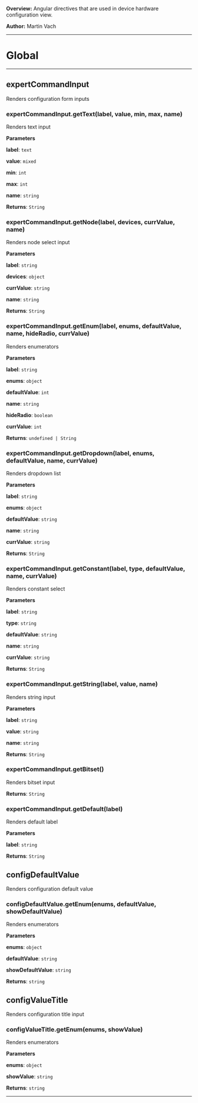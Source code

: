 **Overview:** Angular directives that are used in device hardware configuration view.



**Author:** Martin Vach




* * *

# Global





* * *

## expertCommandInput
Renders configuration form inputs

### expertCommandInput.getText(label, value, min, max, name) 

Renders text input

**Parameters**

**label**: `text`

**value**: `mixed`

**min**: `int`

**max**: `int`

**name**: `string`

**Returns**: `String`

### expertCommandInput.getNode(label, devices, currValue, name) 

Renders node select input

**Parameters**

**label**: `string`

**devices**: `object`

**currValue**: `string`

**name**: `string`

**Returns**: `String`

### expertCommandInput.getEnum(label, enums, defaultValue, name, hideRadio, currValue) 

Renders enumerators

**Parameters**

**label**: `string`

**enums**: `object`

**defaultValue**: `int`

**name**: `string`

**hideRadio**: `boolean`

**currValue**: `int`

**Returns**: `undefined | String`

### expertCommandInput.getDropdown(label, enums, defaultValue, name, currValue) 

Renders dropdown list

**Parameters**

**label**: `string`

**enums**: `object`

**defaultValue**: `string`

**name**: `string`

**currValue**: `string`

**Returns**: `String`

### expertCommandInput.getConstant(label, type, defaultValue, name, currValue) 

Renders constant select

**Parameters**

**label**: `string`

**type**: `string`

**defaultValue**: `string`

**name**: `string`

**currValue**: `string`

**Returns**: `String`

### expertCommandInput.getString(label, value, name) 

Renders string input

**Parameters**

**label**: `string`

**value**: `string`

**name**: `string`

**Returns**: `String`

### expertCommandInput.getBitset() 

Renders bitset input

**Returns**: `String`

### expertCommandInput.getDefault(label) 

Renders default label

**Parameters**

**label**: `string`

**Returns**: `String`


## configDefaultValue
Renders configuration default value

### configDefaultValue.getEnum(enums, defaultValue, showDefaultValue) 

Renders enumerators

**Parameters**

**enums**: `object`

**defaultValue**: `string`

**showDefaultValue**: `string`

**Returns**: `string`


## configValueTitle
Renders configuration title input

### configValueTitle.getEnum(enums, showValue) 

Renders enumerators

**Parameters**

**enums**: `object`

**showValue**: `string`

**Returns**: `string`



* * *
